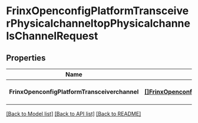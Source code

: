 # FrinxOpenconfigPlatformTransceiverPhysicalchanneltopPhysicalchannelsChannelRequest

## Properties
Name | Type | Description | Notes
------------ | ------------- | ------------- | -------------
**FrinxOpenconfigPlatformTransceiverchannel** | [**[]FrinxOpenconfigPlatformTransceiverPhysicalchanneltopPhysicalchannelsChannel**](frinx.openconfig.platform.transceiver.physicalchanneltop.physicalchannels.Channel.md) |  | [optional] [default to null]

[[Back to Model list]](../README.md#documentation-for-models) [[Back to API list]](../README.md#documentation-for-api-endpoints) [[Back to README]](../README.md)


